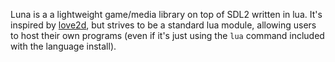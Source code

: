 Luna is a a lightweight game/media library on top of SDL2 written in 
lua. It's inspired by [love2d](www.love2d.org), but strives to be a standard lua
 module, allowing users to host their own programs (even if 
it's just using the 
`lua` command included with the language install).
